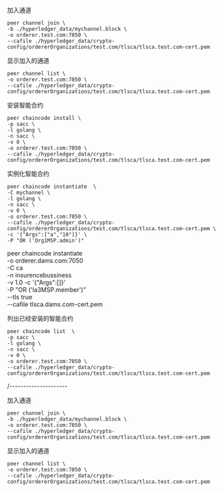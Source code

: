 加入通道
```joinchanneannel
peer channel join \
-b ./hyperledger_data/mychannel.block \
-o orderer.test.com:7050 \
--cafile ./hyperledger_data/crypto-config/ordererOrganizations/test.com/tlsca/tlsca.test.com-cert.pem
```

显示加入的通道
```showjoined 
peer channel list \
-o orderer.test.com:7050 \
--cafile ./hyperledger_data/crypto-config/ordererOrganizations/test.com/tlsca/tlsca.test.com-cert.pem
```

安装智能合约
```installchain
peer chaincode install \
-p sacc \
-l golang \
-n sacc \
-v 0 \
-o orderer.test.com:7050 \
--cafile ./hyperledger_data/crypto-config/ordererOrganizations/test.com/tlsca/tlsca.test.com-cert.pem
```

实例化智能合约
```installchain
peer chaincode instantiate  \
-C mychannel \
-l golang \
-n sacc \
-v 0 \
-o orderer.test.com:7050 \
--cafile ./hyperledger_data/crypto-config/ordererOrganizations/test.com/tlsca/tlsca.test.com-cert.pem \
-c '{"Args":["a","10"]}' \
-P "OR ('Org1MSP.admin')"
```

peer chaincode instantiate \
-o  orderer.dams.com:7050  \
-C ca \
-n insurencebussiness \
-v 1.0 -c '{"Args":[]}' \
-P "OR ('Ia3MSP.member')"  \
--tls true \
--cafile tlsca.dams.com-cert.pem



列出已经安装的智能合约
```installchain
peer chaincode list  \
-p sacc \
-l golang \
-n sacc \
-v 0 \
-o orderer.test.com:7050 \
--cafile ./hyperledger_data/crypto-config/ordererOrganizations/test.com/tlsca/tlsca.test.com-cert.pem
```


















/---------------------




加入通道
```joinchanneannel
peer channel join \
-b ./hyperledger_data/mychannel.block \
-o orderer.test.com:7050 \
--cafile ./hyperledger_data/crypto-config/ordererOrganizations/test.com/tlsca/tlsca.test.com-cert.pem
```

显示加入的通道
```showjoined 
peer channel list \
-o orderer.test.com:7050 \
--cafile ./hyperledger_data/crypto-config/ordererOrganizations/test.com/tlsca/tlsca.test.com-cert.pem
```


